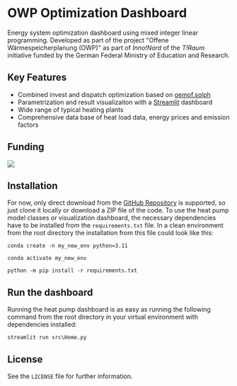 # OWP Optimization Dashboard

Energy system optimization dashboard using mixed integer linear programming.
Developed as part of the project "Offene Wärmespeicherplanung (OWP)" as part of
*Inno!Nord* of the *T!Raum* initiative funded by the German Federal Ministry of Education and Research.

## Key Features

- Combined invest and dispatch optimization based on [oemof.solph](https://github.com/oemof/oemof-solph)
- Parametrization and result visualizaiton with a [Streamlit](https://github.com/streamlit/streamlit) dashboard
- Wide range of typical heating plants
- Comprehensive data base of heat load data, energy prices and emission factors

## Funding

[<img src="src\img\Logos_Förderer_ohnePTJ.png">](https://www.innovation-strukturwandel.de/strukturwandel/de/innovation-strukturwandel/t_raum/t_raum_node.html)

## Installation

For now, only direct download from the [GitHub Repository](https://github.com/jfreissmann/owp_milp_optimization) is supported, so just clone it locally or download a ZIP file of the code. To use the heat pump model classes or visualization dashboard, the necessary dependencies have to be installed from the `requirements.txt` file. In a clean environment from the root directory the installation from this file could look like this:

```
conda create -n my_new_env python=3.11
```

```
conda activate my_new_env
```

```
python -m pip install -r requirements.txt
```

## Run the dashboard

Running the heat pump dashboard is as easy as running the following command from the root directory in your virtual environment with dependencies installed:

```
streamlit run src\Home.py
```

## License

See the `LICENSE` file for further information.
